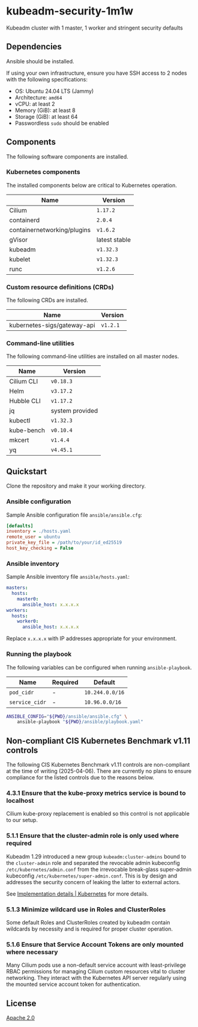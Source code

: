 # kubeadm-security-1m1w

Kubeadm cluster with 1 master, 1 worker and stringent security defaults

## Dependencies

Ansible should be installed.

If using your own infrastructure, ensure you have SSH access to 2 nodes with the following specifications:

- OS: Ubuntu 24.04 LTS \(Jammy\)
- Architecture: `amd64`
- vCPU: at least 2
- Memory \(GiB\): at least 8
- Storage \(GiB\): at least 64
- Passwordless `sudo` should be enabled

## Components

The following software components are installed.

### Kubernetes components

The installed components below are critical to Kubernetes operation.

| Name | Version |
| --- | --- |
| Cilium | `1.17.2` |
| containerd | `2.0.4` |
| containernetworking/plugins | `v1.6.2` |
| gVisor | latest stable |
| kubeadm | `v1.32.3` |
| kubelet | `v1.32.3` |
| runc | `v1.2.6` |

### Custom resource definitions \(CRDs\)

The following CRDs are installed.

| Name | Version |
| --- | --- |
| kubernetes-sigs/gateway-api | `v1.2.1` |

### Command-line utilities

The following command-line utilities are installed on all master nodes.

| Name | Version |
| --- | --- |
| Cilium CLI | `v0.18.3` |
| Helm | `v3.17.2` |
| Hubble CLI | `v1.17.2` |
| jq | system provided |
| kubectl | `v1.32.3` |
| kube-bench | `v0.10.4` |
| mkcert | `v1.4.4` |
| yq | `v4.45.1` |

## Quickstart

Clone the repository and make it your working directory.

### Ansible configuration

Sample Ansible configuration file `ansible/ansible.cfg`:

```ini
[defaults]
inventory = ./hosts.yaml
remote_user = ubuntu
private_key_file = /path/to/your/id_ed25519
host_key_checking = False
```

### Ansible inventory

Sample Ansible inventory file `ansible/hosts.yaml`:

```yaml
masters:
  hosts:
    master0:
      ansible_host: x.x.x.x
workers:
  hosts:
    worker0:
      ansible_host: x.x.x.x
```

Replace `x.x.x.x` with IP addresses appropriate for your environment.

### Running the playbook

The following variables can be configured when running `ansible-playbook`.

| Name | Required | Default |
| --- | --- | --- |
| `pod_cidr` | - | `10.244.0.0/16` |
| `service_cidr` | - | `10.96.0.0/16` |

```bash
ANSIBLE_CONFIG="${PWD}/ansible/ansible.cfg" \
    ansible-playbook "${PWD}/ansible/playbook.yaml"
```

## Non-compliant CIS Kubernetes Benchmark v1.11 controls

The following CIS Kubernetes Benchmark v1.11 controls are non-compliant at the time of writing \(2025-04-06\). There are currently no plans to ensure compliance for the listed controls due to the reasons below.

### 4.3.1 Ensure that the kube-proxy metrics service is bound to localhost

Cilium kube-proxy replacement is enabled so this control is not applicable to our setup.

### 5.1.1 Ensure that the cluster-admin role is only used where required

Kubeadm 1.29 introduced a new group `kubeadm:cluster-admins` bound to the `cluster-admin` role and separated the revocable admin kubeconfig `/etc/kubernetes/admin.conf` from the irrevocable break-glass super-admin kubeconfig `/etc/kubernetes/super-admin.conf`. This is by design and addresses the security concern of leaking the latter to external actors.

See [Implementation details | Kubernetes](https://kubernetes.io/docs/reference/setup-tools/kubeadm/implementation-details/) for more details.

### 5.1.3 Minimize wildcard use in Roles and ClusterRoles

Some default Roles and ClusterRoles created by kubeadm contain wildcards by necessity and is required for proper cluster operation.

### 5.1.6 Ensure that Service Account Tokens are only mounted where necessary

Many Cilium pods use a non-default service account with least-privilege RBAC permissions for managing Cilium custom resources vital to cluster networking. They interact with the Kubernetes API server regularly using the mounted service account token for authentication.

## License

[Apache 2.0](./LICENSE)

